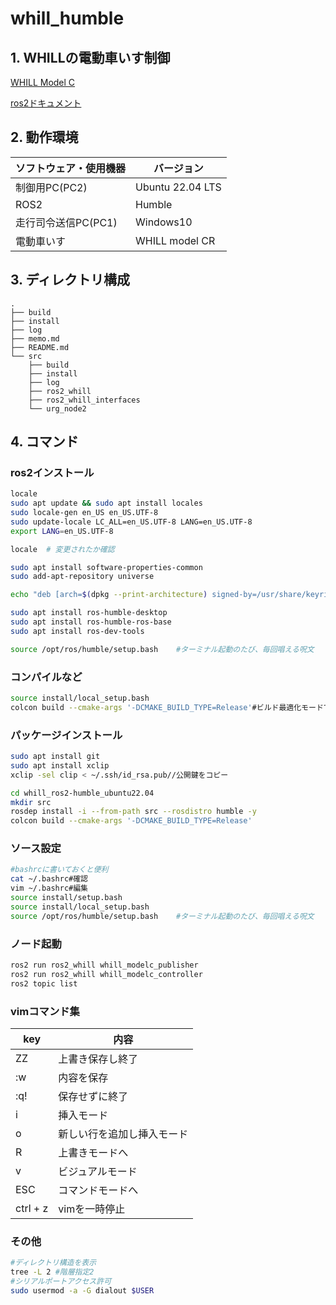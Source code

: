 # whill_humble
## 1. WHILLの電動車いす制御
[WHILL Model C](https://whill.inc/jp/model-c)

[ros2ドキュメント](https://docs.ros.org/en/humble/index.html)
## 2. 動作環境
| ソフトウェア・使用機器 | バージョン |
| -------------------- | ---------- |
| 制御用PC(PC2)         | Ubuntu 22.04 LTS  |
| ROS2                 | Humble     |
| 走行司令送信PC(PC1)    |Windows10|
| 電動車いす             | WHILL model CR   |
## 3. ディレクトリ構成
```
.
├── build
├── install
├── log 
├── memo.md
├── README.md
└── src
    ├── build
    ├── install
    ├── log
    ├── ros2_whill
    ├── ros2_whill_interfaces
    └── urg_node2
```
## 4. コマンド
### ros2インストール
```bash
locale
sudo apt update && sudo apt install locales
sudo locale-gen en_US en_US.UTF-8
sudo update-locale LC_ALL=en_US.UTF-8 LANG=en_US.UTF-8
export LANG=en_US.UTF-8

locale  # 変更されたか確認

sudo apt install software-properties-common
sudo add-apt-repository universe

echo "deb [arch=$(dpkg --print-architecture) signed-by=/usr/share/keyrings/ros-archive-keyring.gpg] http://packages.ros.org/ros2/ubuntu $(. /etc/os-release && echo $UBUNTU_CODENAME) main" | sudo tee /etc/apt/sources.list.d/ros2.list > /dev/null

sudo apt install ros-humble-desktop
sudo apt install ros-humble-ros-base
sudo apt install ros-dev-tools

source /opt/ros/humble/setup.bash    #ターミナル起動のたび、毎回唱える呪文
```
### コンパイルなど
```bash
source install/local_setup.bash
colcon build --cmake-args '-DCMAKE_BUILD_TYPE=Release'#ビルド最適化モードでビルド
```
### パッケージインストール
```bash
sudo apt install git
sudo apt install xclip
xclip -sel clip < ~/.ssh/id_rsa.pub//公開鍵をコピー

cd whill_ros2-humble_ubuntu22.04
mkdir src
rosdep install -i --from-path src --rosdistro humble -y
colcon build --cmake-args '-DCMAKE_BUILD_TYPE=Release'
```
### ソース設定
```bash
#bashrcに書いておくと便利
cat ~/.bashrc#確認
vim ~/.bashrc#編集
source install/setup.bash
source install/local_setup.bash
source /opt/ros/humble/setup.bash    #ターミナル起動のたび、毎回唱える呪文
```
### ノード起動
```bash
ros2 run ros2_whill whill_modelc_publisher
ros2 run ros2_whill whill_modelc_controller
ros2 topic list
```
### vimコマンド集
|key|内容|
|---|---|
|ZZ|上書き保存し終了|
|:w|内容を保存|
|:q!|保存せずに終了|
|i|挿入モード|
|o|新しい行を追加し挿入モード|
|R|上書きモードへ|
|v|ビジュアルモード|
|ESC|コマンドモードへ|
|ctrl + z|vimを一時停止|


### その他
```bash
#ディレクトリ構造を表示
tree -L 2 #階層指定2
#シリアルポートアクセス許可
sudo usermod -a -G dialout $USER
```
